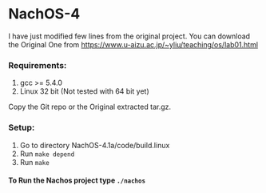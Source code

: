 # NachOS-4

I have just modified few lines from the original project. You can download the Original One from https://www.u-aizu.ac.jp/~yliu/teaching/os/lab01.html

### Requirements:
1. gcc >= 5.4.0 
2. Linux 32 bit (Not tested with 64 bit yet)

Copy the Git repo or the Original extracted tar.gz.

### Setup: 
1. Go to directory NachOS-4.1a/code/build.linux
2. Run `make depend`
3. Run `make`


#### To Run the Nachos project type `./nachos`
